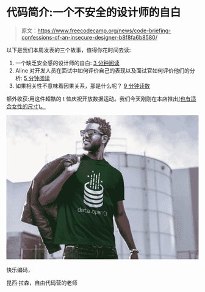# 代码简介:一个不安全的设计师的自白

> 原文：<https://www.freecodecamp.org/news/code-briefing-confessions-of-an-insecure-designer-b8f8fa6b8580/>

以下是我们本周发表的三个故事，值得你花时间去读:

1.  一个缺乏安全感的设计师的自白: [3 分钟阅读](http://bit.ly/2byQ1xN)
2.  Aline 对开发人员在面试中如何评价自己的表现以及面试官如何评价他们的分析: [5 分钟阅读](http://bit.ly/2bIaLqa)
3.  如果相关性不意味着因果关系，那是什么呢？ [9 分钟读数](http://bit.ly/2bnz63Z)

额外收获:用这件超酷的 t 恤庆祝开放数据运动。我们今天刚刚在本店推出[(也有适合女性的尺寸)。](http://bit.ly/2b099sb)

![HMxABVxrsdBD5A48McGMejoRsR-Zp6KeTtUC](img/037cca882709e34f9016e5a0919beed7.png)

快乐编码，

昆西·拉森，自由代码营的老师